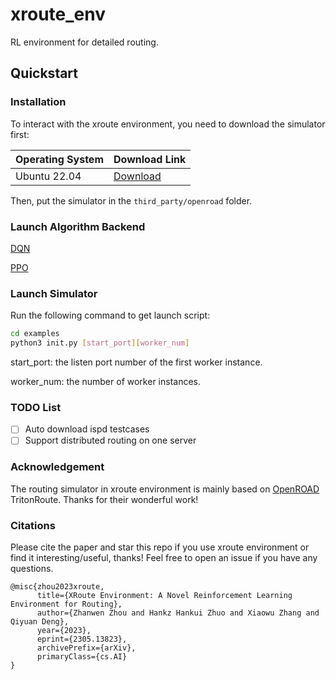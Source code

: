 # xroute_env
RL environment for detailed routing.

## Quickstart

### Installation

To interact with the xroute environment, you need to download the simulator first:

| Operating System | Download Link |
| --- | --- |
| Ubuntu 22.04 | [Download](https://drive.google.com/file/d/1-Zxd0HiOHclNtwCON5wOM78eCzsPrOBB/view?usp=sharing) |

Then, put the simulator in the `third_party/openroad` folder.

### Launch Algorithm Backend

[DQN](./baseline/DQN/README.md)

[PPO](./baseline/DQN/PPO.md)

### Launch Simulator

Run the following command to get launch script:

```bash
cd examples
python3 init.py [start_port][worker_num]
```

start_port: the listen port number of the first worker instance.

worker_num: the number of worker instances.

### TODO List

- [ ] Auto download ispd testcases
- [ ] Support distributed routing on one server

### Acknowledgement

The routing simulator in xroute environment is mainly based on [OpenROAD](https://github.com/The-OpenROAD-Project/OpenROAD) TritonRoute. Thanks for their wonderful work!

### Citations

Please cite the paper and star this repo if you use xroute environment or find it interesting/useful, thanks! Feel free to open an issue if you have any questions.

```
@misc{zhou2023xroute,
      title={XRoute Environment: A Novel Reinforcement Learning Environment for Routing}, 
      author={Zhanwen Zhou and Hankz Hankui Zhuo and Xiaowu Zhang and Qiyuan Deng},
      year={2023},
      eprint={2305.13823},
      archivePrefix={arXiv},
      primaryClass={cs.AI}
}
```
